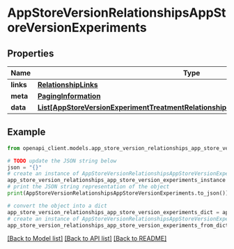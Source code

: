 # AppStoreVersionRelationshipsAppStoreVersionExperiments


## Properties

Name | Type | Description | Notes
------------ | ------------- | ------------- | -------------
**links** | [**RelationshipLinks**](RelationshipLinks.md) |  | [optional] 
**meta** | [**PagingInformation**](PagingInformation.md) |  | [optional] 
**data** | [**List[AppStoreVersionExperimentTreatmentRelationshipsAppStoreVersionExperimentData]**](AppStoreVersionExperimentTreatmentRelationshipsAppStoreVersionExperimentData.md) |  | [optional] 

## Example

```python
from openapi_client.models.app_store_version_relationships_app_store_version_experiments import AppStoreVersionRelationshipsAppStoreVersionExperiments

# TODO update the JSON string below
json = "{}"
# create an instance of AppStoreVersionRelationshipsAppStoreVersionExperiments from a JSON string
app_store_version_relationships_app_store_version_experiments_instance = AppStoreVersionRelationshipsAppStoreVersionExperiments.from_json(json)
# print the JSON string representation of the object
print(AppStoreVersionRelationshipsAppStoreVersionExperiments.to_json())

# convert the object into a dict
app_store_version_relationships_app_store_version_experiments_dict = app_store_version_relationships_app_store_version_experiments_instance.to_dict()
# create an instance of AppStoreVersionRelationshipsAppStoreVersionExperiments from a dict
app_store_version_relationships_app_store_version_experiments_from_dict = AppStoreVersionRelationshipsAppStoreVersionExperiments.from_dict(app_store_version_relationships_app_store_version_experiments_dict)
```
[[Back to Model list]](../README.md#documentation-for-models) [[Back to API list]](../README.md#documentation-for-api-endpoints) [[Back to README]](../README.md)


